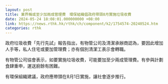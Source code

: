 ```yaml
---
layout: post
title: 業界稱或至少加兩成管理費　環保組織倡政府帶頭8月實施垃圾收費
date: 2024-05-24 18:08:01.000000000 +08:00
link: https://news.rthk.hk/rthk/ch/component/k2/1754574-20240524.htm
categories: rthk
---
```


政府垃圾收費「先行先試」報告指出，有物管公司及清潔承辦商認為，要因此增加人手等，私人住宅或要加管理費；亦有個別清潔工表示會轉職。

有物管公司協會表示，如要實施垃圾收費，可能要加至少兩成管理費。有參與計劃食肆重申，運送廚餘有困難。

有環保組織建議，政府應帶頭在8月1日實施，讓社會逐步推行。
